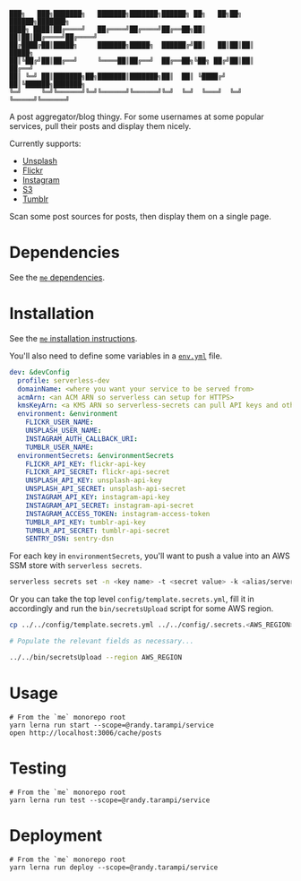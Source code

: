 ```plaintext
███╗   ███╗███████╗   ███████╗███████╗██████╗ ██╗   ██╗██╗ ██████╗███████╗
████╗ ████║██╔════╝   ██╔════╝██╔════╝██╔══██╗██║   ██║██║██╔════╝██╔════╝
██╔████╔██║█████╗     ███████╗█████╗  ██████╔╝██║   ██║██║██║     █████╗
██║╚██╔╝██║██╔══╝     ╚════██║██╔══╝  ██╔══██╗╚██╗ ██╔╝██║██║     ██╔══╝
██║ ╚═╝ ██║███████╗██╗███████║███████╗██║  ██║ ╚████╔╝ ██║╚██████╗███████╗
╚═╝     ╚═╝╚══════╝╚═╝╚══════╝╚══════╝╚═╝  ╚═╝  ╚═══╝  ╚═╝ ╚═════╝╚══════╝
```

A post aggregator/blog thingy. For some usernames at some popular services, pull their posts and display them nicely.

Currently supports:
- [Unsplash](https://unsplash.com/documentation)
- [Flickr](https://www.flickr.com/services/api/)
- [Instagram](https://www.instagram.com/developer/)
- [S3](https://github.com/Automattic/knox)
- [Tumblr](https://www.tumblr.com/docs/en/api/v2)

Scan some post sources for posts, then display them on a single page.

# Dependencies

See the [`me` dependencies](../../README.md#Dependencies).

# Installation

See the [`me` installation instructions](../../README.md#Installation).

You'll also need to define some variables in a [`env.yml`](https://github.com/randytarampi/me.posts/blob/master/env.yml) file.

```yml
dev: &devConfig
  profile: serverless-dev
  domainName: <where you want your service to be served from>
  acmArn: <an ACM ARN so serverless can setup for HTTPS>
  kmsKeyArn: <a KMS ARN so serverless-secrets can pull API keys and other `environmentSecrets` out of the SSM store>
  environment: &environment
    FLICKR_USER_NAME:
    UNSPLASH_USER_NAME:
    INSTAGRAM_AUTH_CALLBACK_URI:
    TUMBLR_USER_NAME:
  environmentSecrets: &environmentSecrets
    FLICKR_API_KEY: flickr-api-key
    FLICKR_API_SECRET: flickr-api-secret
    UNSPLASH_API_KEY: unsplash-api-key
    UNSPLASH_API_SECRET: unsplash-api-secret
    INSTAGRAM_API_KEY: instagram-api-key
    INSTAGRAM_API_SECRET: instagram-api-secret
    INSTAGRAM_ACCESS_TOKEN: instagram-access-token
    TUMBLR_API_KEY: tumblr-api-key
    TUMBLR_API_SECRET: tumblr-api-secret
    SENTRY_DSN: sentry-dsn
```

For each key in `environmentSecrets`, you'll want to push a value into an AWS SSM store with `serverless secrets`.

```bash
serverless secrets set -n <key name> -t <secret value> -k <alias/serverless-dev|alias/serverless-prd>
```

Or you can take the top level `config/template.secrets.yml`, fill it in accordingly and run the `bin/secretsUpload` script for some AWS region.

```bash
cp ../../config/template.secrets.yml ../../config/.secrets.<AWS_REGION>.yml # Create a region specific template file

# Populate the relevant fields as necessary...

../../bin/secretsUpload --region AWS_REGION
```

# Usage

```
# From the `me` monorepo root
yarn lerna run start --scope=@randy.tarampi/service
open http://localhost:3006/cache/posts
```

# Testing

```
# From the `me` monorepo root
yarn lerna run test --scope=@randy.tarampi/service
```

# Deployment

```
# From the `me` monorepo root
yarn lerna run deploy --scope=@randy.tarampi/service
```
